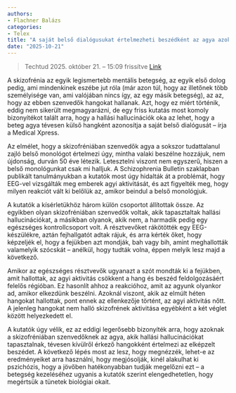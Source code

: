```yaml
---
authors:
- Flachner Balázs
categories:
- Telex
title: "A saját belső dialógusukat értelmezheti beszédként az agya azoknak, akik hangokat hallanak"
date: "2025-10-21"
---
```


> Techtud 2025. október 21. – 15:09 frissítve
> [Link](https://telex.hu/techtud/2025/10/21/belso-dialogus-agy-beszed-hangokat-hall-skizofrenia-kutatas)




A skizofrénia az egyik legismertebb mentális betegség, az egyik első dolog pedig, ami mindenkinek eszébe jut róla (már azon túl, hogy az illetőnek több személyisége van, ami valójában nincs így, az egy másik betegség), az az, hogy az ebben szenvedők hangokat hallanak. Azt, hogy ez miért történik, eddig nem sikerült megmagyarázni, de egy friss kutatás most komoly bizonyítékot talált arra, hogy a hallási hallucinációk oka az lehet, hogy a beteg agya tévesen külső hangként azonosítja a saját belső dialógusát – írja a Medical Xpress.

Az elmélet, hogy a skizofréniában szenvedők agya a sokszor tudattalanul zajló belső monológot értelmezi úgy, mintha valaki beszélne hozzájuk, nem újdonság, durván 50 éve létezik. Letesztelni viszont nem egyszerű, hiszen a belső monológunkat csak mi halljuk. A Schizophrenia Bulletin szaklapban publikált tanulmányukban a kutatók most úgy hidalták át a problémát, hogy EEG-vel vizsgálták meg emberek agyi aktivitását, és azt figyelték meg, hogy milyen reakciót vált ki belőlük az, amikor beindul a belső monológjuk.

A kutatók a kísérletükhöz három külön csoportot állítottak össze. Az egyikben olyan skizofréniában szenvedők voltak, akik tapasztaltak hallási hallucinációkat, a másikban olyanok, akik nem, a harmadik pedig egy egészséges kontrollcsoport volt. A résztvevőket rákötötték egy EEG-készülékre, aztán fejhallgatót adtak rájuk, és arra kérték őket, hogy képzeljék el, hogy a fejükben azt mondják, bah vagy bih, amint meghallották valamelyik szócskát – anélkül, hogy tudták volna, éppen melyik lesz majd a következő.

Amikor az egészséges résztvevők ugyanazt a szót mondták ki a fejükben, amit hallottak, az agyi aktivitás csökkent a hang és beszéd feldolgozásáért felelős régióban. Ez hasonlít ahhoz a reakcióhoz, amit az agyunk olyankor ad, amikor elkezdünk beszélni. Azoknál viszont, akik az elmúlt héten hangokat hallottak, pont ennek az ellenkezője történt, az agyi aktivitás nőtt. A jelenleg hangokat nem halló skizofrének aktivitása egyébként a két véglet között helyezkedett el.

A kutatók úgy vélik, ez az eddigi legerősebb bizonyíték arra, hogy azoknak a skizofréniában szenvedőknek az agya, akik hallási hallucinációkat tapasztalnak, tévesen kívülről érkező hangokként értelmezi az elképzelt beszédet. A következő lépés most az lesz, hogy megnézzék, lehet-e az eredményeiket arra használni, hogy megjósolják, kinél alakulhat ki pszichózis, hogy a jövőben hatékonyabban tudják megelőzni ezt – a betegség kezeléséhez ugyanis a kutatók szerint elengedhetetlen, hogy megértsük a tünetek biológiai okait.

